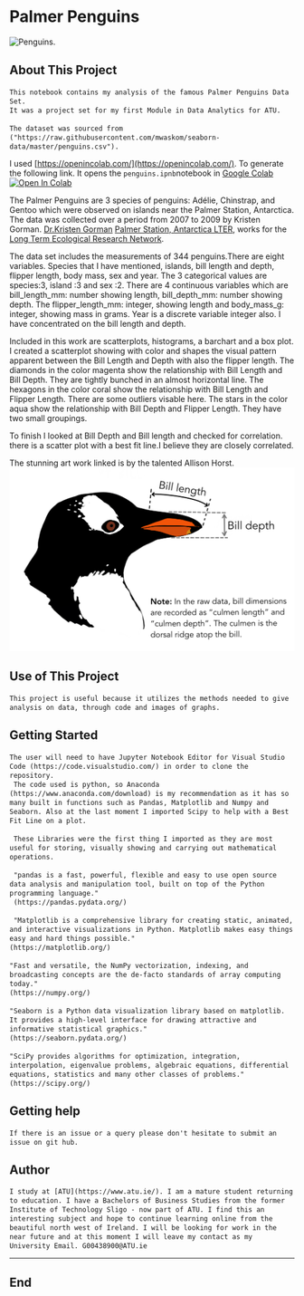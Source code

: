 # Palmer Penguins

 ![Penguins](https://allisonhorst.github.io/palmerpenguins/reference/figures/lter_penguins.png).

## About This Project

    This notebook contains my analysis of the famous Palmer Penguins Data Set.
    It was a project set for my first Module in Data Analytics for ATU.

    The dataset was sourced from ("https://raw.githubusercontent.com/mwaskom/seaborn-data/master/penguins.csv").

I used [https://openincolab.com/](https://openincolab.com/). To generate the following link.
It opens the `penguins.ipnb`notebook in [Google Colab](https://colab.research.google.com/)
<a target="_blank" href="https://colab.research.google.com/github/Roisin2/mywork/blob/main/penguins.ipynb">
  <img src="https://colab.research.google.com/assets/colab-badge.svg" alt="Open In Colab"/>
</a>

The Palmer Penguins are 3 species of penguins: Adélie, Chinstrap, and Gentoo which were observed on islands near the Palmer Station, Antarctica. The data was collected over a period from 2007 to 2009 by Kristen Gorman.
 [Dr.Kristen Gorman](https://www.uaf.edu/cfos/people/faculty/detail/kristen-gorman.php)
 [Palmer Station, Antarctica LTER](https://pallter.marine.rutgers.edu/), works for the [Long Term Ecological Research Network](https://lternet.edu/).

 The data set includes the measurements of 344 penguins.There are eight variables. Species that I have mentioned, islands, bill length and depth, flipper length, body mass, sex and year.
The 3 categorical values are species:3, island :3 and sex :2. There are 4 continuous variables which are bill_length_mm: number showing length, bill_depth_mm: number showing depth. The flipper_length_mm: integer, showing length and body_mass_g: integer, showing mass in grams. Year is a discrete variable integer also.
I have concentrated on the bill length and depth.

Included in this work are scatterplots, histograms, a barchart and a box plot.
I created a scatterplot showing with color and shapes the visual pattern apparent between the Bill Length and Depth with also the flipper length.
The diamonds in the color magenta show the relationship with Bill Length and Bill Depth. They are tightly bunched in an almost horizontal line.
The hexagons in the color coral show the relationship with Bill Length and Flipper Length. There are some outliers visable here.
The stars in the color aqua show the relationship with Bill Depth and Flipper Length. They have two small groupings.

To finish I looked at Bill Depth and Bill length and checked for correlation. there is a scatter plot with a best fit line.I believe they are closely correlated.

The stunning art work linked is by the talented Allison Horst.
 ![penguin bill](image.png)

## Use of This Project

    This project is useful because it utilizes the methods needed to give analysis on data, through code and images of graphs.

## Getting Started

    The user will need to have Jupyter Notebook Editor for Visual Studio Code (https://code.visualstudio.com/) in order to clone the repository.
     The code used is python, so Anaconda (https://www.anaconda.com/download) is my recommendation as it has so many built in functions such as Pandas, Matplotlib and Numpy and Seaborn. Also at the last moment I imported Scipy to help with a Best Fit Line on a plot.
     
     These Libraries were the first thing I imported as they are most useful for storing, visually showing and carrying out mathematical operations.

     "pandas is a fast, powerful, flexible and easy to use open source data analysis and manipulation tool, built on top of the Python programming language."
     (https://pandas.pydata.org/)

     "Matplotlib is a comprehensive library for creating static, animated, and interactive visualizations in Python. Matplotlib makes easy things easy and hard things possible."
    (https://matplotlib.org/)

    "Fast and versatile, the NumPy vectorization, indexing, and broadcasting concepts are the de-facto standards of array computing today."
    (https://numpy.org/)

    "Seaborn is a Python data visualization library based on matplotlib. It provides a high-level interface for drawing attractive and informative statistical graphics."
    (https://seaborn.pydata.org/)

    "SciPy provides algorithms for optimization, integration, interpolation, eigenvalue problems, algebraic equations, differential equations, statistics and many other classes of problems."
    (https://scipy.org/)


## Getting help

    If there is an issue or a query please don't hesitate to submit an issue on git hub.

## Author

    I study at [ATU](https://www.atu.ie/). I am a mature student returning to education. I have a Bachelors of Business Studies from the former Institute of Technology Sligo - now part of ATU. I find this an interesting subject and hope to continue learning online from the beautiful north west of Ireland. I will be looking for work in the near future and at this moment I will leave my contact as my University Email. G00438900@ATU.ie

***

## End
